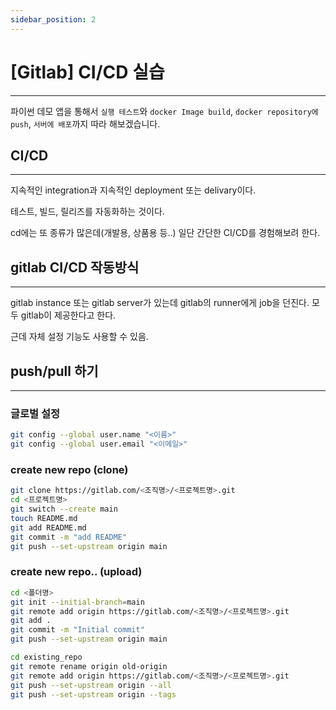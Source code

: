```yaml
---
sidebar_position: 2
---
```


# [Gitlab] CI/CD 실습
---

파이썬 데모 앱을 통해서 `실행 테스트`와 `docker Image build`, `docker repository에 push`, `서버에 배포`까지 따라 해보겠습니다.

## CI/CD
---

지속적인 integration과 지속적인 deployment 또는 delivary이다.

테스트, 빌드, 릴리즈를 자동화하는 것이다.

cd에는 또 종류가 많은데(개발용, 상품용 등..) 일단 간단한 CI/CD를 경험해보려 한다.

## gitlab CI/CD 작동방식
---

gitlab instance 또는 gitlab server가 있는데 gitlab의 runner에게 job을 던진다. 모두 gitlab이 제공한다고 한다.

근데 자체 설정 기능도 사용할 수 있음.


## push/pull 하기
---

### 글로벌 설정

```bash
git config --global user.name "<이름>"
git config --global user.email "<이메일>"
```

### create new repo (clone)

```bash
git clone https://gitlab.com/<조직명>/<프로젝트명>.git
cd <프로젝트명>
git switch --create main
touch README.md
git add README.md
git commit -m "add README"
git push --set-upstream origin main
```

### create new repo.. (upload)

```bash
cd <폴더명>
git init --initial-branch=main
git remote add origin https://gitlab.com/<조직명>/<프로젝트명>.git
git add .
git commit -m "Initial commit"
git push --set-upstream origin main
```

```bash
cd existing_repo
git remote rename origin old-origin
git remote add origin https://gitlab.com/<조직명>/<프로젝트명>.git
git push --set-upstream origin --all
git push --set-upstream origin --tags
```
